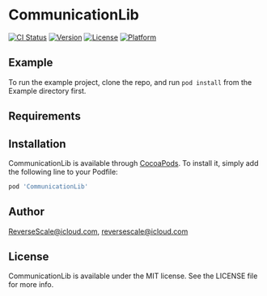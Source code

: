 # CommunicationLib

[![CI Status](http://img.shields.io/travis/ReverseScale@icloud.com/CommunicationLib.svg?style=flat)](https://travis-ci.org/ReverseScale@icloud.com/CommunicationLib)
[![Version](https://img.shields.io/cocoapods/v/CommunicationLib.svg?style=flat)](http://cocoapods.org/pods/CommunicationLib)
[![License](https://img.shields.io/cocoapods/l/CommunicationLib.svg?style=flat)](http://cocoapods.org/pods/CommunicationLib)
[![Platform](https://img.shields.io/cocoapods/p/CommunicationLib.svg?style=flat)](http://cocoapods.org/pods/CommunicationLib)

## Example

To run the example project, clone the repo, and run `pod install` from the Example directory first.

## Requirements

## Installation

CommunicationLib is available through [CocoaPods](http://cocoapods.org). To install
it, simply add the following line to your Podfile:

```ruby
pod 'CommunicationLib'
```

## Author

ReverseScale@icloud.com, reversescale@icloud.com

## License

CommunicationLib is available under the MIT license. See the LICENSE file for more info.
